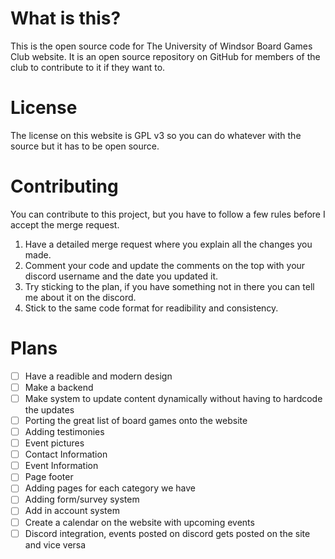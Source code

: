 <!-- 
    Last updated: Oct 5 2022.
    Last updated by: Morose#6189
-->
# What is this?

This is the open source code for The University of Windsor Board Games Club website. It is an open source repository on GitHub for members of the club to contribute to it if they want to.

# License

The license on this website is GPL v3 so you can do whatever with the source but it has to be open source. 


# Contributing

You can contribute to this project, but you have to follow a few rules before I accept the merge request.

1. Have a detailed merge request where you explain all the changes you made.
2. Comment your code and update the comments on the top with your discord username and the date you updated it.
3. Try sticking to the plan, if you have something not in there you can tell me about it on the discord.
4. Stick to the same code format for readibility and consistency. 

# Plans

- [ ] Have a readible and modern design
- [ ] Make a backend
- [ ] Make system to update content dynamically without having to hardcode the updates
- [ ] Porting the great list of board games onto the website
- [ ] Adding testimonies
- [ ] Event pictures
- [ ] Contact Information
- [ ] Event Information
- [ ] Page footer
- [ ] Adding pages for each category we have
- [ ] Adding form/survey system
- [ ] Add in account system
- [ ] Create a calendar on the website with upcoming events
- [ ] Discord integration, events posted on discord gets posted on the site and vice versa